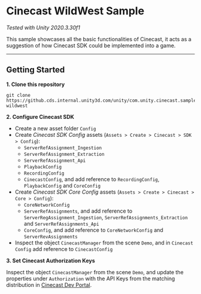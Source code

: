 # Cinecast WildWest Sample

*Tested with Unity 2020.3.30f1*

This sample showcases all the basic functionalities of Cinecast, it acts as a suggestion of how Cinecast SDK could be implemented into a game.

------

## Getting Started

**1. Clone this repository**

  ```shell
  git clone https://github.cds.internal.unity3d.com/unity/com.unity.cinecast.sample-wildwest
  ```

**2. Configure Cinecast SDK**

- Create a new asset folder `Config`
- Create *Cinecast SDK Config* assets (`Assets > Create > Cinecast > SDK > Config`):
  - `ServerRefAssignment_Ingestion`
  - `ServerRefAssignment_Extraction`
  - `ServerRefAssignment_Api`
  - `PlaybackConfig`
  - `RecordingConfig`
  - `CinecastConfig`, and add reference to `RecordingConfig`, `PlaybackConfig` and `CoreConfig`
- Create *Cinecast SDK Core Config* assets (`Assets > Create > Cinecast > Core > Config`):
  - `CoreNetworkConfig`  
  - `ServerRefAssignments`, and add reference to `ServerRegAssignment_Ingestion`, `ServerRefAssignments_Extraction` and `ServerRefAssignments_Api`
  - `CoreConfig`, and add reference to `CoreNetworkConfig` and `ServerRevAssignments`
- Inspect the object `CinecastManager` from the scene `Demo`, and in `Cinecast Config` add reference to `CinecastConfig`

**3. Set Cinecast Authorization Keys**

Inspect the object `CinecastManager` from the scene `Demo`, and update the properties under `Authorization` with the API Keys from the matching distribution in [Cinecast Dev Portal](https://admin.cinecast.tv/).
